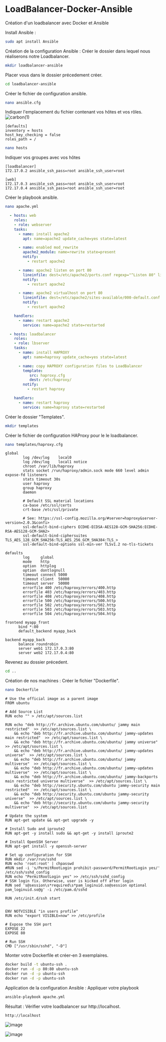 # LoadBalancer-Docker-Ansible
Création d'un loadbalancer avec Docker et Ansible

Install Ansible :
```bash
sudo apt install Ansible
```

Création de la configuration Ansible :
Créer le dossier dans lequel nous réaliserons notre Loadbalancer.
```bash
mkdir loadbalancer-ansible
```

Placer vous dans le dossier précedement créer.
```bash
cd loadbalancer-ansible
```

Créer le fichier de configuration ansible.
```bash
nano ansible.cfg
```
Indiquer l'emplacement du fichier contenant vos hôtes et vos rôles.
![carbon(1)](https://github.com/WolfAnto/LoadBalancer-Docker-Ansible/assets/73076854/ad1bc7b3-f20e-481a-a54e-d544902b2e63)

```
[defaults]
inventory = hosts
host_key_checking = false
roles_path = /
```

```bash
nano hosts
```

Indiquer vos groupes avec vos hôtes
```
[loadbalancer]
172.17.0.2 ansible_ssh_pass=root ansible_ssh_user=root

[web]
172.17.0.3 ansible_ssh_pass=root ansible_ssh_user=root
172.17.0.4 ansible_ssh_pass=root ansible_ssh_user=root
```

Créer le playbook ansible.
```bash
nano apache.yml
```
```yml
  - hosts: web
    roles:
    - role: webserver
    tasks:
      - name: install apache2
        apt: name=apache2 update_cache=yes state=latest

      - name: enabled mod_rewrite
        apache2_module: name=rewrite state=present
        notify:
          - restart apache2

      - name: apache2 listen on port 80
        lineinfile: dest=/etc/apache2/ports.conf regexp="^Listen 80" line="Listen 80" state=present
        notify:
          - restart apache2

      - name: apache2 virtualhost on port 80
        lineinfile: dest=/etc/apache2/sites-available/000-default.conf regexp="^<VirtualHost \*:80>" line="<VirtualHost *:80>" state=present
        notify:
          - restart apache2

    handlers:
      - name: restart apache2
        service: name=apache2 state=restarted

  - hosts: loadbalancer
    roles:
    - role: lbserver
    tasks:
      - name: install HAPROXY
        apt: name=haproxy update_cache=yes state=latest

      - name: copy HAPROXY configuration files to LoadBalancer
        template:
           src: haproxy.cfg
           dest: /etc/haproxy/
        notify:
          - restart haproxy

    handlers:
      - name: restart haproxy
        service: name=haproxy state=restarted

```

Créer le dossier "Templates".
```bash
mkdir templates
```

Créer le fichier de configuration HAProxy pour le le loadbalancer.
```bash
nano templates/haproxy.cfg
```
```
global
        log /dev/log    local0
        log /dev/log    local1 notice
        chroot /var/lib/haproxy
        stats socket /run/haproxy/admin.sock mode 660 level admin expose-fd listeners
        stats timeout 30s
        user haproxy
        group haproxy
        daemon

        # Default SSL material locations
        ca-base /etc/ssl/certs
        crt-base /etc/ssl/private

        # See: https://ssl-config.mozilla.org/#server=haproxy&server-version=2.0.3&confi>
        ssl-default-bind-ciphers ECDHE-ECDSA-AES128-GCM-SHA256:ECDHE-RSA-AES128-GCM-SHA2>
        ssl-default-bind-ciphersuites TLS_AES_128_GCM_SHA256:TLS_AES_256_GCM_SHA384:TLS_>
        ssl-default-bind-options ssl-min-ver TLSv1.2 no-tls-tickets

defaults
        log     global
        mode    http
        option  httplog
        option  dontlognull
        timeout connect 5000
        timeout client  50000
        timeout server  50000
        errorfile 400 /etc/haproxy/errors/400.http
        errorfile 403 /etc/haproxy/errors/403.http
        errorfile 408 /etc/haproxy/errors/408.http
        errorfile 500 /etc/haproxy/errors/500.http
        errorfile 502 /etc/haproxy/errors/502.http
        errorfile 503 /etc/haproxy/errors/503.http
        errorfile 504 /etc/haproxy/errors/504.http

frontend myapp_front
      bind *:80
      default_backend myapp_back

backend myapp_back
      balance roundrobin
      server web1 172.17.0.3:80
      server web2 172.17.0.4:80
```

Revenez au dossier précedent.
```bash
cd ..
```

Création de nos machines :
Créer le fichier "Dockerfile".
```bash
nano Dockerfile
```
```lang-docker
# Use the official image as a parent image
FROM ubuntu

# Add Source List
RUN echo "" > /etc/apt/sources.list

RUN echo "deb http://fr.archive.ubuntu.com/ubuntu/ jammy main restricted"  >> /etc/apt/sources.list \
    && echo "deb http://fr.archive.ubuntu.com/ubuntu/ jammy-updates main restricted"  >> /etc/apt/sources.list \
    && echo "deb http://fr.archive.ubuntu.com/ubuntu/ jammy universe"  >> /etc/apt/sources.list \
    && echo "deb http://fr.archive.ubuntu.com/ubuntu/ jammy-updates universe"  >> /etc/apt/sources.list \
    && echo "deb http://fr.archive.ubuntu.com/ubuntu/ jammy multiverse"  >> /etc/apt/sources.list \
    && echo "deb http://fr.archive.ubuntu.com/ubuntu/ jammy-updates multiverse"  >> /etc/apt/sources.list \
    && echo "deb http://fr.archive.ubuntu.com/ubuntu/ jammy-backports main restricted universe multiverse"  >> /etc/apt/sources.list \
    && echo "deb http://security.ubuntu.com/ubuntu jammy-security main restricted"  >> /etc/apt/sources.list \
    && echo "deb http://security.ubuntu.com/ubuntu jammy-security universe"  >> /etc/apt/sources.list \
    && echo "deb http://security.ubuntu.com/ubuntu jammy-security multiverse"  >> /etc/apt/sources.list

# Update the system
RUN apt-get update && apt-get upgrade -y

# Install Sudo and iproute2
RUN apt-get -y install sudo && apt-get -y install iproute2

# Install OpenSSH Server
RUN apt-get install -y openssh-server

# Set up configuration for SSH
RUN mkdir /var/run/sshd
RUN echo 'root:root' | chpasswd
#RUN sed -i 's/PermitRootLogin prohibit-password/PermitRootLogin yes/' /etc/ssh/sshd_config
RUN echo "PermitRootLogin yes" >> /etc/ssh/sshd_config
# SSH login fix. Otherwise, user is kicked off after login
RUN sed 's@session\s*required\s*pam_loginuid.so@session optional pam_loginuid.so@g' -i /etc/pam.d/sshd

RUN /etc/init.d/ssh start


ENV NOTVISIBLE "in users profile"
RUN echo "export VISIBLE=now" >> /etc/profile

# Expose the SSH port
EXPOSE 22
EXPOSE 80

# Run SSH
CMD ["/usr/sbin/sshd", "-D"]
```

Monter votre Dockerfile et créer-en 3 exemplaires.
```bash
docker build -t ubuntu-ssh .
docker run -d -p 80:80 ubuntu-ssh
docker run -d -p ubuntu-ssh
docker run -d -p ubuntu-ssh
```

Application de la configuration Ansible :
Appliquer votre playbook
```bash
ansible-playbook apache.yml
```

Résultat :
Vérifier votre loadbalancer sur http://localhost.
```http
http://localhost
```
![image](https://github.com/WolfAnto/LoadBalancer-Docker-Ansible/assets/73076854/df901b12-6857-4798-bd29-a219524711af)

![image](https://github.com/WolfAnto/LoadBalancer-Docker-Ansible/assets/73076854/7c73de4e-1770-4fcf-a534-9a726cc1e026)

